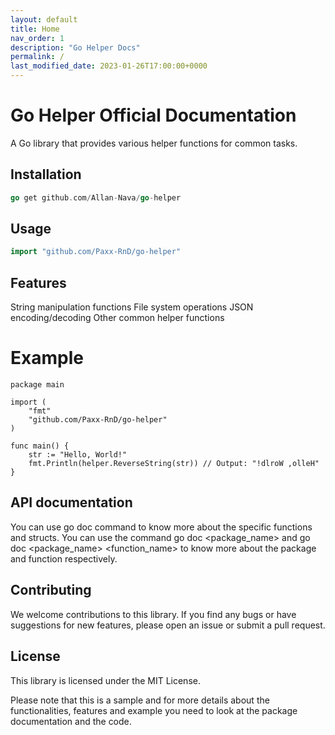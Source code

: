 ```yaml
---
layout: default
title: Home
nav_order: 1
description: "Go Helper Docs"
permalink: /
last_modified_date: 2023-01-26T17:00:00+0000
---
```


# Go Helper Official Documentation


A Go library that provides various helper functions for common tasks.

## Installation

```go
go get github.com/Allan-Nava/go-helper
````

## Usage 

```go
import "github.com/Paxx-RnD/go-helper"
```

## Features
String manipulation functions
File system operations
JSON encoding/decoding
Other common helper functions

# Example
```
package main

import (
	"fmt"
	"github.com/Paxx-RnD/go-helper"
)

func main() {
	str := "Hello, World!"
	fmt.Println(helper.ReverseString(str)) // Output: "!dlroW ,olleH"
}
```

## API documentation
You can use go doc command to know more about the specific functions and structs.
You can use the command go doc <package_name> and go doc <package_name> <function_name> to know more about the package and function respectively.

## Contributing
We welcome contributions to this library. If you find any bugs or have suggestions for new features, please open an issue or submit a pull request.

## License
This library is licensed under the MIT License.

Please note that this is a sample and for more details about the functionalities, features and example you need to look at the package documentation and the code.